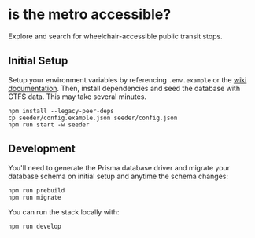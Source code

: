 # is the metro accessible?

Explore and search for wheelchair-accessible public transit stops.

## Initial Setup
Setup your environment variables by referencing `.env.example` or the [wiki documentation](https://github.com/ivyrze/transit-a11y/wiki/Setting-up-environment-variables). Then, install dependencies and seed the database with GTFS data. This may take several minutes.

```
npm install --legacy-peer-deps
cp seeder/config.example.json seeder/config.json
npm run start -w seeder
```

## Development

You'll need to generate the Prisma database driver and migrate your database schema on initial setup and anytime the schema changes:

```
npm run prebuild
npm run migrate
```

You can run the stack locally with:

```
npm run develop
```
